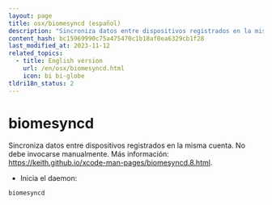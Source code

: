 ```yaml
---
layout: page
title: osx/biomesyncd (español)
description: "Sincroniza datos entre dispositivos registrados en la misma cuenta."
content_hash: bc15969990c75a475470c1b18af0ea6329cb1f28
last_modified_at: 2023-11-12
related_topics:
  - title: English version
    url: /en/osx/biomesyncd.html
    icon: bi bi-globe
tldri18n_status: 2
---
```

# biomesyncd

Sincroniza datos entre dispositivos registrados en la misma cuenta.
No debe invocarse manualmente.
Más información: <https://keith.github.io/xcode-man-pages/biomesyncd.8.html>.

- Inicia el daemon:

`biomesyncd`
